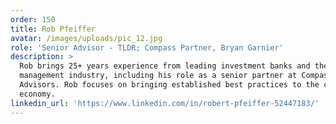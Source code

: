 ```yaml
---
order: 150
title: Rob Pfeiffer
avatar: /images/uploads/pic_12.jpg
role: 'Senior Advisor - TLDR; Compass Partner, Bryan Garnier'
description: >
  Rob brings 25+ years experience from leading investment banks and the fund
  management industry, including his role as a senior partner at Compass
  Advisors. Rob focuses on bringing established best practices to the crypto
  economy.
linkedin_url: 'https://www.linkedin.com/in/robert-pfeiffer-52447183/'
---
```


